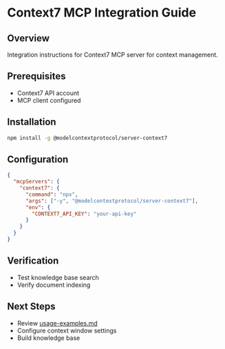 # Context7 MCP Integration Guide

## Overview
Integration instructions for Context7 MCP server for context management.

## Prerequisites
- Context7 API account
- MCP client configured

## Installation
```bash
npm install -g @modelcontextprotocol/server-context7
```

## Configuration
```json
{
  "mcpServers": {
    "context7": {
      "command": "npx",
      "args": ["-y", "@modelcontextprotocol/server-context7"],
      "env": {
        "CONTEXT7_API_KEY": "your-api-key"
      }
    }
  }
}
```

## Verification
- Test knowledge base search
- Verify document indexing

## Next Steps
- Review [usage-examples.md](./usage-examples.md)
- Configure context window settings
- Build knowledge base
